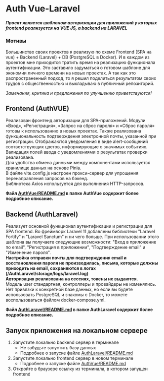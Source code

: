 # Auth Vue-Laravel

##### Проект является шаблоном авторизации для приложений у которых frontend реализуется на VUE JS, а backend на LARAVEL

### Мотивы

Большинство своих проектов я реализую по схеме Frontend (SPA на vue) + Backend (Laravel) + DB (PostgreSQL в Docker). И 
в каждом из проектов мне приходится тратить время на реализацию функционала аутентификации. Это заставило задуматься о 
готовом шаблоне для экономии личного времени на новых проектах. А так как это распространенный подход, то я решил 
поделиться результатом своих трудов с общественностью и выкладываю в публичный репозиторий.

*Замечания, критика и предложения по улучшению приветствуются!*

## Frontend (AuthVUE)

Реализован фронтенд авторизации для SPA-приложений. Модули «Вход», «Регистрация», «Запрос на сброс пароля» и 
«Сброс пароля» готовы к использованию в новых проектах. Также реализована функциональность подтверждения электронной 
почты, указанной при регистрации. Отображаются уведомления в виде alert-сообщений соответствующих цветов, информирующие 
о значимых событиях. Валидация полей ввода с уведомлениями о результатах проверки реализована.  
Для удобства обмена данными между компонентами используется хранилище данных на основе Pinia.  
В файле vite.config.js настроен прокси-сервер для упрощения перенаправления запросов на бэкенд.  
Библиотека Axios используется для выполнения HTTP-запросов.  
  
**Файл [AuthVue/README.md](./AuthVue/README.md) в папке AuthVue содержит более подробное описание.**

## Backend (AuthLaravel)

Реализует основной функционал аутентификации и регистрации для SPA frontend. Во фреймворк Laravel 11 добавлены 
библиотеки "Laravel Fortify" и "Laravel Sanctum" и ни чего больше. При использовании этого шаблона вы получаете 
следующие возможности: "Вход в приложение по email", "Регистрация в приложении", "Подтверждение email" и 
"Изменение пароля".  
**Настройка отправки почты для подтверждения email и восстановления пароля не производилась, письма, которые должны приходить на email, сохраняются в логах
(/AuthLaravel/storage/logs/laravel.log)**  
**Авторизация реализована на сессиях, токены не выдаются.**  
Модель user стандартная, контроллеры и провайдеры не изменялись. Нет привязки к конкретной базе данных, но если вы 
будете использовать PostgreSQL и знакомы с Docker, то можете воспользоваться файлом docker-compose.yml.  

**Файл [AuthLaravel/README.md](./AuthLaravel/README.md) в папке AuthLaravel содержит более подробное описание.**

## Запуск приложения на локальном сервере

1. Запустите локально backend сервер в терминале
   * Не забудьте запустить базу данных
   * Подробнее о запуске файле [AuthLaravel/README.md](./AuthLaravel/README.md)
2. Запустите локально frontend сервер в новом терминале
    * Подробнее о запуске файле [AuthVue/README.md](./AuthVue/README.md)
3. Откройте в браузере ссылку из терминала, в котором запущен frontend


